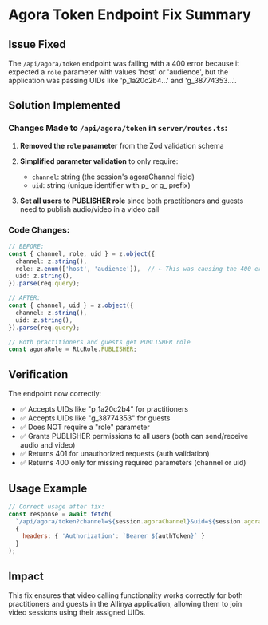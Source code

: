 # Agora Token Endpoint Fix Summary

## Issue Fixed
The `/api/agora/token` endpoint was failing with a 400 error because it expected a `role` parameter with values 'host' or 'audience', but the application was passing UIDs like 'p_1a20c2b4...' and 'g_38774353...'.

## Solution Implemented

### Changes Made to `/api/agora/token` in `server/routes.ts`:

1. **Removed the `role` parameter** from the Zod validation schema
2. **Simplified parameter validation** to only require:
   - `channel`: string (the session's agoraChannel field)
   - `uid`: string (unique identifier with p_ or g_ prefix)

3. **Set all users to PUBLISHER role** since both practitioners and guests need to publish audio/video in a video call

### Code Changes:
```typescript
// BEFORE:
const { channel, role, uid } = z.object({
  channel: z.string(),
  role: z.enum(['host', 'audience']),  // ← This was causing the 400 error
  uid: z.string(),
}).parse(req.query);

// AFTER:
const { channel, uid } = z.object({
  channel: z.string(),
  uid: z.string(),
}).parse(req.query);

// Both practitioners and guests get PUBLISHER role
const agoraRole = RtcRole.PUBLISHER;
```

## Verification
The endpoint now correctly:
- ✅ Accepts UIDs like "p_1a20c2b4" for practitioners
- ✅ Accepts UIDs like "g_38774353" for guests
- ✅ Does NOT require a "role" parameter
- ✅ Grants PUBLISHER permissions to all users (both can send/receive audio and video)
- ✅ Returns 401 for unauthorized requests (auth validation)
- ✅ Returns 400 only for missing required parameters (channel or uid)

## Usage Example
```javascript
// Correct usage after fix:
const response = await fetch(
  `/api/agora/token?channel=${session.agoraChannel}&uid=${session.agoraUidPractitioner}`,
  {
    headers: { 'Authorization': `Bearer ${authToken}` }
  }
);
```

## Impact
This fix ensures that video calling functionality works correctly for both practitioners and guests in the Allinya application, allowing them to join video sessions using their assigned UIDs.